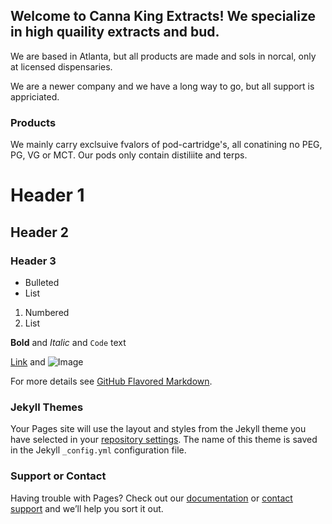 ## Welcome to Canna King Extracts! We specialize in high quaility extracts and bud. 

We are based in Atlanta, but all products are made and sols in norcal, only at licensed dispensaries. 

We are a newer company and we have a long way to go, but all support is appriciated. 

### Products

We mainly carry exclsuive fvalors of pod-cartridge's, all conatining no PEG, PG, VG or MCT. Our pods only contain distiliite and terps. 




# Header 1
## Header 2
### Header 3

- Bulleted
- List

1. Numbered
2. List

**Bold** and _Italic_ and `Code` text

[Link](url) and ![Image](src)


For more details see [GitHub Flavored Markdown](https://guides.github.com/features/mastering-markdown/).

### Jekyll Themes

Your Pages site will use the layout and styles from the Jekyll theme you have selected in your [repository settings](https://github.com/CannaKing/CannaKing/settings). The name of this theme is saved in the Jekyll `_config.yml` configuration file.

### Support or Contact

Having trouble with Pages? Check out our [documentation](https://help.github.com/categories/github-pages-basics/) or [contact support](https://github.com/contact) and we’ll help you sort it out.
